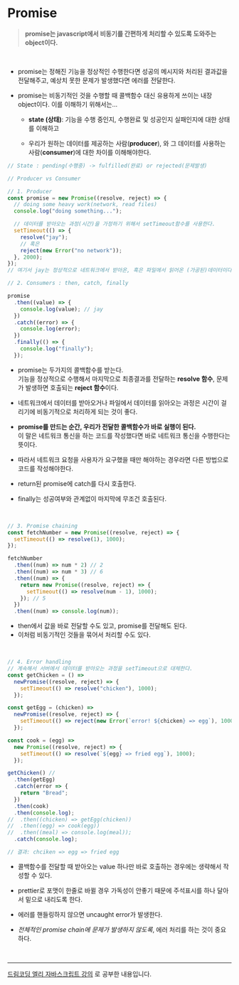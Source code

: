 # Promise

> <b>promise는 javascript에서 비동기를 간편하게 처리할 수 있도록 도와주는 object이다.</b>

<br>

- promise는 정해진 기능을 정상적인 수행한다면 성공의 메시지와 처리된 결과값을 전달해주고, 예상치 못한 문제가 발생했다면 에러를 전달한다.

- promise는 비동기적인 것을 수행할 때 콜백함수 대신 유용하게 쓰이는 내장 object이다. 이를 이해하기 위해서는...

  - <b>state (상태)</b>: 기능을 수행 중인지, 수행완료 및 성공인지 실패인지에 대한 상태를 이해하고

  - 우리가 원하는 데이터를 제공하는 사람(<b>producer</b>), 와 그 데이터를 사용하는 사람(<b>consumer</b>)에 대한 차이를 이해해야한다.

```javascript
// State : pending(수행중) -> fulfilled(완료) or rejected(문제발생)

// Producer vs Consumer

// 1. Producer
const promise = new Promise((resolve, reject) => {
  // doing some heavy work(network, read files)
  console.log("doing something...");

  // 데이터를 받아오는 과정(시간)을 가정하기 위해서 setTimeout함수를 사용한다.
  setTimeout(() => {
    resolve("jay");
    // 혹은
    reject(new Error("no network"));
  }, 2000);
});
// 여기서 jay는 정상적으로 네트워크에서 받아온, 혹은 파일에서 읽어온 (가공된)데이터이다. 이를 resolve 콜백함수에 전달한다.

// 2. Consumers : then, catch, finally

promise
  .then((value) => {
    console.log(value); // jay
  })
  .catch((error) => {
    console.log(error);
  })
  .finally(() => {
    console.log("finally");
  });
```

- promise는 두가지의 콜백함수를 받는다.<br>
  기능을 정상적으로 수행해서 마지막으로 최종결과를 전달하는 <b>resolve 함수</b>, 문제가 발생하면 호출되는 <b>reject 함수</b>이다.

- 네트워크에서 데이터를 받아오거나 파일에서 데이터를 읽아오는 과정은 시간이 걸리기에 비동기적으로 처리하게 되는 것이 좋다.

- <b>promise를 만드는 순간, 우리가 전달한 콜백함수가 바로 실행이 된다.</b><br>
  이 말은 네트워크 통신을 하는 코드를 작성했다면 바로 네트워크 통신을 수행한다는 뜻이다.

- 따라서 네트워크 요청을 사용자가 요구했을 때만 해야하는 경우라면 다른 방법으로 코드를 작성해야한다.

- return된 promise에 catch를 다시 호출한다.

- finally는 성공여부와 관계없이 마지막에 무조건 호출된다.

<br>

```javascript
// 3. Promise chaining
const fetchNumber = new Promise((resolve, reject) => {
  setTimeout(() => resolve(1), 1000);
});

fetchNumber
  .then((num) => num * 2) // 2
  .then((num) => num * 3) // 6
  .then((num) => {
    return new Promise((resolve, reject) => {
      setTimeout(() => resolve(num - 1), 1000);
    }); // 5
  })
  .then((num) => console.log(num));
```

- then에서 값을 바로 전달할 수도 있고, promise를 전달해도 된다.
- 이처럼 비동기적인 것들을 묶어서 처리할 수도 있다.

<br>

```javascript
// 4. Error handling
// 계속해서 서버에서 데이터를 받아오는 과정을 setTimeout으로 대체한다.
const getChicken = () =>
  newPromise((resolve, reject) => {
    setTimeout(() => resolve("chicken"), 1000);
  });

const getEgg = (chicken) =>
  newPromise((resolve, reject) => {
    setTimeout(() => reject(new Error(`error! ${chicken} => egg`), 1000);
  });

const cook = (egg) =>
  new Promise((resolve, reject) => {
    setTimeout(() => resolve(`${egg} => fried egg`), 1000);
  });

getChicken() //
  .then(getEgg)
  .catch(error => {
    return "Bread";
  })
  .then(cook)
  .then(console.log);
//  .then((chicken) => getEgg(chicken))
//  .then((egg) => cook(egg))
//  .then((meal) => console.log(meal));
  .catch(console.log);

// 결과: chciken => egg => fried egg
```

- 콜백함수를 전달할 때 받아오는 value 하나만 바로 호출하는 경우에는 생략해서 작성할 수 있다.

- prettier로 포맷이 한줄로 바뀔 경우 가독성이 안좋기 때문에 주석표시를 하나 달아서 밑으로 내리도록 한다.

- 에러를 핸들링하지 않으면 uncaught error가 발생한다.

- <i>전체적인 promise chain에 문제가 발생하지 않도록</i>, 에러 처리를 하는 것이 중요하다.

<br>
<hr>
<a href="https://www.youtube.com/watch?v=JB_yU6Oe2eE&t=1389">드림코딩 엘리 자바스크립트 강의</a> 로 공부한 내용입니다.
